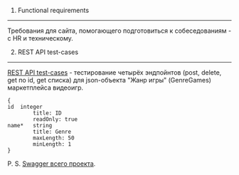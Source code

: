 1. Functional requirements
----
Требования для сайта, помогающего подготовиться к собеседованиям - с HR и техническому.

2. REST API test-cases
----

[REST API test-cases](https://github.com/nastyaist/portfolio/tree/main/REST%20API%20test-cases) - тестирование четырёх эндпойнтов (post, delete, get по id, get списка) для json-объекта "Жанр игры" (GenreGames) маркетплейса видеоигр.
```
{
id	integer
        title: ID
        readOnly: true
name*	string
        title: Genre
        maxLength: 50
        minLength: 1
}
```

P. S. [Swagger всего проекта](https://games.alpha.g-spot.website/swagger/). 

